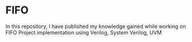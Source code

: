 # FIFO
In this repository, I have published my knowledge gained while working on FIFO Project implementation using Verilog, System Verilog, UVM
